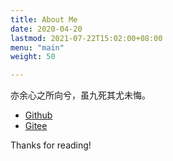 ```yaml
---
title: About Me
date: 2020-04-20
lastmod: 2021-07-22T15:02:00+08:00
menu: "main"
weight: 50

---
```

亦余心之所向兮，虽九死其尤未悔。

* [Github](https://github.com/yxing-xyz)
* [Gitee](https://gitee.com/yxing_xyz)

Thanks for reading!
